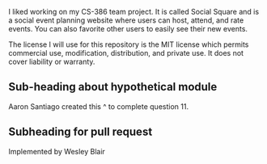 I liked working on my CS-386 team project. It is called Social Square and is a social event planning website where users can host, attend, and rate events. You can also favorite other users to easily see their new events.


The license I will use for this repository is the MIT license which permits commercial use, modification, distribution, and private use. It does not cover liability or warranty.
## Sub-heading about hypothetical module
Aaron Santiago created this ^ to complete question 11. 

## Subheading for pull request
Implemented by Wesley Blair
